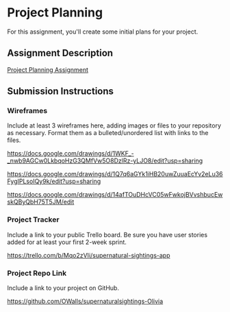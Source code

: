 # Project Planning

For this assignment, you'll create some initial plans for your project.

## Assignment Description

[Project Planning Assignment](https://education.launchcode.org/liftoff/modules/assignments/project-planning)

## Submission Instructions

### Wireframes

Include at least 3 wireframes here, adding images or files to your repository as necessary. Format them as a bulleted/unordered list with links to the files.

https://docs.google.com/drawings/d/1WKF_-_nwb9AGCw0LkbqoHzG3QMfVw5O8DzlRz-yLJO8/edit?usp=sharing

https://docs.google.com/drawings/d/1Q7q6aGYk1iHB20uwZuuaEcYv2eLu36FygIPLsoIQy9k/edit?usp=sharing

https://docs.google.com/drawings/d/14afTOuDHcVC05wFwkojBVvshbucEwskQByQbH75T5JM/edit

### Project Tracker

Include a link to your public Trello board. Be sure you have user stories added for at least your first 2-week sprint.

https://trello.com/b/Mqo2zVIi/supernatural-sightings-app

### Project Repo Link

Include a link to your project on GitHub.

https://github.com/OWalls/supernaturalsightings-Olivia

